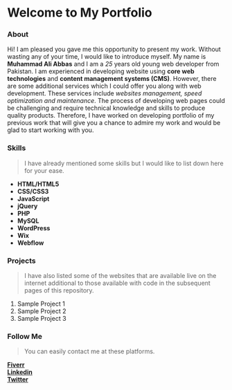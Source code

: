 # Welcome to My Portfolio
### About
Hi! I am pleased you gave me this opportunity to present my work. Without wasting any of your time, I would like to introduce myself. My name is **Muhammad Ali Abbas** and I am a *25* years old young web developer from Pakistan. I am experienced in developing website using **core web technologies** and **content management systems (CMS)**. However, there are some additional services which I could offer you along with web development. These services include *websites management, speed optimization and maintenance*. The process of developing web pages could be challenging and require technical knowledge and skills to produce quality products. Therefore, I have worked on developing portfolio of my previous work that will give you a chance to admire my work and would be glad to start working with you.
### Skills
> I have already mentioned some skills but I would like to list down here for your ease.
- **HTML/HTML5**
- **CSS/CSS3**
- **JavaScript**
- **jQuery**
- **PHP**
- **MySQL**
- **WordPress**
- **Wix**
- **Webflow**
### Projects
> I have also listed some of the websites that are available live on the internet additional to those available with code in the subsequent pages of this repository.
1. Sample Project 1
2. Sample Project 2
3. Sample Project 3

### Follow Me
> You can easily contact me at these platforms.
> 
**[Fiverr](https://www.fiverr.com/aliatit)**<br>
**[Linkedin](https://www.linkedin.com/in/aaliabbas)**<br>
**[Twitter](https://www.twitter.com/to_aliabbas)**

